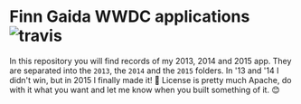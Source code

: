Finn Gaida WWDC applications ![travis](https://travis-ci.org/finngaida/wwdc.svg?branch=master)
====

In this repository you will find records of my 2013, 2014 and 2015 app. They are separated into the `2013`, the `2014` and the `2015` folders.
In '13 and '14 I didn't win, but in 2015 I finally made it! 🎉
License is pretty much Apache, do with it what you want and let me know when you built something of it. 😊 
